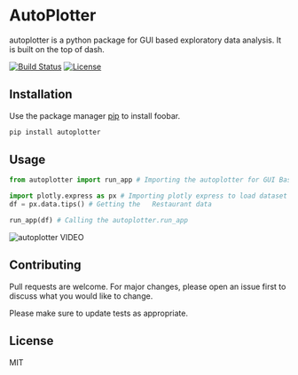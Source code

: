# AutoPlotter

autoplotter is a python package for GUI based exploratory data analysis. It is built on the top of dash.

[![Build Status](http://img.shields.io/travis/badges/badgerbadgerbadger.svg?style=flat-square)](https://travis-ci.org/badges/badgerbadgerbadger)
[![License](http://img.shields.io/:license-mit-blue.svg?style=flat-square)](http://badges.mit-license.org)

## Installation

Use the package manager [pip](https://pip.pypa.io/en/stable/) to install foobar.

```bash
pip install autoplotter
```

## Usage

```python
from autoplotter import run_app # Importing the autoplotter for GUI Based EDA

import plotly.express as px # Importing plotly express to load dataset
df = px.data.tips() # Getting the   Restaurant data

run_app(df) # Calling the autoplotter.run_app
```
![autoplotter VIDEO](https://www.screencast.com/t/cCBio3Rz3P5)

## Contributing
Pull requests are welcome. For major changes, please open an issue first to discuss what you would like to change.

Please make sure to update tests as appropriate.

## License
MIT